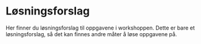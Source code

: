 # Løsningsforslag
Her finner du løsningsforslag til oppgavene i workshoppen. Dette er bare et løsningsforslag, så det kan finnes andre måter å løse oppgavene på.
